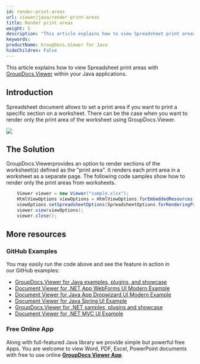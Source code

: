 ```yaml
---
id: render-print-areas
url: viewer/java/render-print-areas
title: Render print areas
weight: 5
description: "This article explains how to view Spreadsheet print areas with GroupDocs.Viewer within your Java applications."
keywords: 
productName: GroupDocs.Viewer for Java
hideChildren: False
---
```

This article explains how to view Spreadsheet print areas with [GroupDocs.Viewer](https://products.groupdocs.com/viewer) within your Java applications.

## Introduction

Spreadsheet document allows to set a print area if you want to print a specific section on a worksheet. There can be the case when you want to render only the print area of the worksheet using GroupDocs.Viewer. 

![](viewer/java/images/render-print-areas.png)

## The Solution

GroupDocs.Viewerprovides an option to render sections of the worksheet(s) defined as the "print area". It renders each print area in a worksheet as a separate page. The following code samples show how to render only the print areas from worksheets.

```java
    Viewer viewer = new Viewer("sample.xlsx");
    HtmlViewOptions viewOptions = HtmlViewOptions.forEmbeddedResources();
    viewOptions.setSpreadsheetOptions(SpreadsheetOptions.forRenderingPrintArea());
    viewer.view(viewOptions);
    viewer.close();
```

## More resources
### GitHub Examples
You may easily run the code above and see the feature in action in our GitHub examples:
*   [GroupDocs.Viewer for Java examples, plugins, and showcase](https://github.com/groupdocs-viewer/GroupDocs.Viewer-for-Java)
*   [Document Viewer for .NET App WebForms UI Modern Example](https://github.com/groupdocs-viewer/GroupDocs.Viewer-for-Java-WebForms)    
*   [Document Viewer for Java App Dropwizard UI Modern Example](https://github.com/groupdocs-viewer/GroupDocs.Viewer-for-Java-Dropwizard)    
*   [Document Viewer for Java Spring UI Example](https://github.com/groupdocs-viewer/GroupDocs.Viewer-for-Java-Spring)
*   [GroupDocs.Viewer for .NET samples, plugins and showcase](https://github.com/groupdocs-viewer/GroupDocs.Viewer-for-.NET)
*   [Document Viewer for .NET MVC UI Example](https://github.com/groupdocs-viewer/GroupDocs.Viewer-for-Java-MVC)     

### Free Online App
Along with full-featured Java library we provide simple but powerful free Apps.
You are welcome to view Word, PDF, Excel, PowerPoint documents with free to use online **[GroupDocs Viewer App](https://products.groupdocs.app/viewer)**.